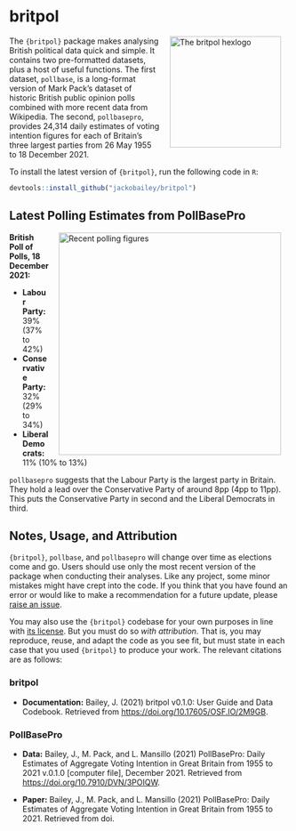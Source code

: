 
<!-- README.md is generated from README.Rmd. Please edit that file -->

# britpol

<img src="https://raw.githubusercontent.com/jackobailey/britpol/master/documentation/_assets/hex.png" alt="The britpol hexlogo" align="right" width="200" style="padding: 0 15px; float: right;"/>

The `{britpol}` package makes analysing British political data quick and
simple. It contains two pre-formatted datasets, plus a host of useful
functions. The first dataset, `pollbase`, is a long-format version of
Mark Pack’s dataset of historic British public opinion polls combined
with more recent data from Wikipedia. The second, `pollbasepro`,
provides 24,314 daily estimates of voting intention figures for each of
Britain’s three largest parties from 26 May 1955 to 18 December 2021.

To install the latest version of `{britpol}`, run the following code in
`R`:

``` r
devtools::install_github("jackobailey/britpol")
```

## Latest Polling Estimates from PollBasePro

<img src="https://raw.githubusercontent.com/jackobailey/britpol/master/documentation/_assets/timeplot_gh.png" alt="Recent polling figures" align="right" width="400" style="padding: 0 15px; float: right;"/>

**British Poll of Polls, 18 December 2021:**

-   **Labour Party:** 39% (37% to 42%)
-   **Conservative Party:** 32% (29% to 34%)
-   **Liberal Democrats:** 11% (10% to 13%)

`pollbasepro` suggests that the Labour Party is the largest party in
Britain. They hold a lead over the Conservative Party of around 8pp (4pp
to 11pp). This puts the Conservative Party in second and the Liberal
Democrats in third.

## Notes, Usage, and Attribution

`{britpol}`, `pollbase`, and `pollbasepro` will change over time as
elections come and go. Users should use only the most recent version of
the package when conducting their analyses. Like any project, some minor
mistakes might have crept into the code. If you think that you have
found an error or would like to make a recommendation for a future
update, please [raise an
issue](https://github.com/jackobailey/britpol/issues).

You may also use the `{britpol}` codebase for your own purposes in line
with [its
license](https://github.com/jackobailey/britpol/blob/master/LICENSE.md).
But you must do so *with attribution*. That is, you may reproduce,
reuse, and adapt the code as you see fit, but must state in each case
that you used `{britpol}` to produce your work. The relevant citations
are as follows:

### britpol

-   **Documentation:** Bailey, J. (2021) britpol v0.1.0: User Guide and
    Data Codebook. Retrieved from
    <https://doi.org/10.17605/OSF.IO/2M9GB>.

### PollBasePro

-   **Data:** Bailey, J., M. Pack, and L. Mansillo (2021) PollBasePro:
    Daily Estimates of Aggregate Voting Intention in Great Britain from
    1955 to 2021 v.0.1.0 \[computer file\], December 2021. Retrieved
    from <https://doi.org/10.7910/DVN/3POIQW>.

-   **Paper:** Bailey, J., M. Pack, and L. Mansillo (2021) PollBasePro:
    Daily Estimates of Aggregate Voting Intention in Great Britain from
    1955 to 2021. Retrieved from doi.
